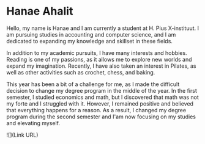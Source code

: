 # Hanae Ahalit


Hello, my name is Hanae and I am currently a student at H. Pius X-instituut. I am pursuing studies in accounting and computer science, and I am dedicated to expanding my knowledge and skillset in these fields.

In addition to my academic pursuits, I have many interests and hobbies. Reading is one of my passions, as it allows me to explore new worlds and expand my imagination. Recently, I have also taken an interest in Pilates, as well as other activities such as crochet, chess, and baking.

This year has been a bit of a challenge for me, as I made the difficult decision to change my degree program in the middle of the year. In the first semester, I studied economics and math, but I discovered that math was not my forte and I struggled with it. However, I remained positive and believed that everything happens for a reason. As a result, I changed my degree program during the second semester and I'am now focusing on my studies and elevating myself.

![](Link URL)  